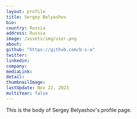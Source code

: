 ```yaml
---
layout: profile
title: Sergey Belyashov
bio: 
country: Russia
address: Russia
image: /assets/img/user.png
about: 
github: "https://github.com/b-s-a"
twitter:
linkedin: 
company: 
mediaLink:
detail: 
thumbnailImage:
lastUpdate: Nov 22, 2023
multiYear: false
---
```


This is the body of Sergey Belyashov's profile page.
